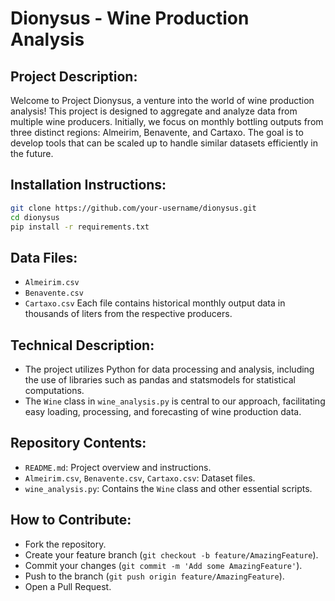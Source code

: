 # Dionysus - Wine Production Analysis 

## Project Description:  
Welcome to Project Dionysus, a venture into the world of wine production analysis! This project is designed to aggregate and analyze data from multiple wine producers. Initially, we focus on monthly bottling outputs from three distinct regions: Almeirim, Benavente, and Cartaxo. The goal is to develop tools that can be scaled up to handle similar datasets efficiently in the future.

## Installation Instructions:
```bash
git clone https://github.com/your-username/dionysus.git
cd dionysus
pip install -r requirements.txt
```

## Data Files:
- `Almeirim.csv`
- `Benavente.csv`
- `Cartaxo.csv`
Each file contains historical monthly output data in thousands of liters from the respective producers.

## Technical Description:
- The project utilizes Python for data processing and analysis, including the use of libraries such as pandas and statsmodels for statistical computations.
- The `Wine` class in `wine_analysis.py` is central to our approach, facilitating easy loading, processing, and forecasting of wine production data.

## Repository Contents:
- `README.md`: Project overview and instructions.
- `Almeirim.csv`, `Benavente.csv`, `Cartaxo.csv`: Dataset files.
- `wine_analysis.py`: Contains the `Wine` class and other essential scripts.

## How to Contribute:
- Fork the repository.
- Create your feature branch (`git checkout -b feature/AmazingFeature`).
- Commit your changes (`git commit -m 'Add some AmazingFeature'`).
- Push to the branch (`git push origin feature/AmazingFeature`).
- Open a Pull Request.
